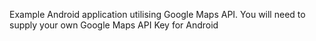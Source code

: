 Example Android application utilising Google Maps API.
You will need to supply your own Google Maps API Key for Android
